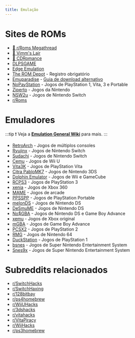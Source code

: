 ```yaml
---
title: Emulação
---
```


# Sites de ROMs

- [🌟 r/Roms Megathread](https://r-roms.github.io)
- [🌟 Vimm's Lair](https://vimm.net/?p=vault)
- [🌟 CDRomance](https://cdromance.com)
- [DLPSGAME](https://dlpsgame.com)
- [Edge Emulation](https://edgeemu.net)
- [The ROM Depot](https://theromdepot.com) - Registro obrigatório
- [Emuparadise](https://www.emuparadise.me/roms-isos-games.php) - [Guia de download alternativo](https://lemmy.world/post/3061617)
- [NoPayStation](https://nopaystation.com) - Jogos de PlayStation 1, Vita, 3 e Portable
- [Ziperto](https://www.ziperto.com) - Jogos da Nintendo
- [NSW2u](https://nsw2u.com) - Jogos de Nintendo Switch
- [r/Roms](https://www.reddit.com/r/roms)

# Emuladores

:::tip
:exclamation: Veja a **[Emulation General Wiki](https://emulation.gametechwiki.com/index.php/Main_Page#Emulators)** para mais.
:::

- [RetroArch](https://retroarch.com) - Jogos de múltiplos consoles
- [Ryujinx](https://ryujinx.org) - Jogos de Nintendo Switch
- [Sudachi](https://github.com/sudachi-emu/sudachi) - Jogos de Nintendo Switch
- [Cemu](https://cemu.info) - Jogos de Wii U
- [Vita3K](https://vita3k.org) - Jogos de PlayStation Vita
- [Citra PabloMK7](https://emulation.gametechwiki.com/index.php/Citra_(PabloMK7_fork)) - Jogos de Nintendo 3DS
- [Dolphin Emulator](https://dolphin-emu.org) - Jogos de Wii e GameCube
- [RCPS3](https://rpcs3.net) - Jogos de PlayStation 3
- [xenia](https://xenia.jp) - Jogos de Xbox 360
- [MAME](https://www.mamedev.org) - Jogos de arcade
- [PPSSPP](https://www.ppsspp.org) - Jogos de PlayStation Portable
- [melonDS](https://melonds.kuribo64.net) - Jogos de Nintendo DS
- [DeSmuME](https://desmume.org) - Jogos de Nintendo DS
- [No$GBA](https://www.nogba.com) - Jogos de Nintendo DS e Game Boy Advance
- [xemu](https://xemu.app) - Jogos de Xbox original
- [mGBA](https://mgba.io) - Jogos de Game Boy Advance
- [PCSX2](https://pcsx2.net) - Jogos de PlayStation 2
- [RMG](https://github.com/Rosalie241/RMG) - Jogos de Nintendo 64
- [DuckStation](https://www.duckstation.org) - Jogos de PlayStation 1
- [bsnes](https://github.com/bsnes-emu/bsnes) - Jogos de Super Nintendo Entertainment System
- [Snes9x](https://www.snes9x.com) - Jogos de Super Nintendo Entertainment System

# Subreddits relacionados

- [r/SwitchHacks](https://www.reddit.com/r/SwitchHacks)
- [r/SwitchHaxing](https://www.reddit.com/r/SwitchHaxing)
- [r/128bitbay](https://www.reddit.com/r/128bitbay)
- [r/ps4homebrew](https://www.reddit.com/r/ps4homebrew)
- [r/WiiUHacks](https://www.reddit.com/r/WiiUHacks)
- [r/3dshacks](https://www.reddit.com/r/3dshacks)
- [r/vitahacks](https://www.reddit.com/r/vitahacks)
- [r/VitaPiracy](https://www.reddit.com/r/VitaPiracy)
- [r/WiiHacks](https://www.reddit.com/r/WiiHacks)
- [r/ps3homebrew](https://www.reddit.com/r/ps3homebrew)
